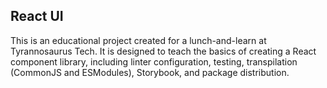 ## React UI

This is an educational project created for a lunch-and-learn at Tyrannosaurus Tech. It is designed
to teach the basics of creating a React component library, including linter configuration, testing,
transpilation (CommonJS and ESModules), Storybook, and package distribution.
